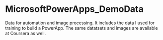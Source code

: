 # MicrosoftPowerApps_DemoData

Data for automation and image processing. It includes the data I used for training to build a PowerApp. The same datatsets and images are available at Coursera as well. 

